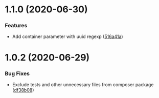 # 1.1.0 (2020-06-30)


### Features

* Add container parameter with uuid regexp ([516a41a](https://github.com/f1monkey/request-handle-bundle/commit/516a41aa284c6ee4f56ba525380e3ca11e70a517))



# 1.0.2 (2020-06-29)


### Bug Fixes

* Exclude tests and other unnecessary files from composer package ([df38b08](https://github.com/f1monkey/request-handle-bundle/commit/df38b08f7192fe91fe871c2c770348576c696372))



